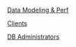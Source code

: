 
[Data Modeling & Perf](../data-modeling-perf)

[Clients](../clients)

[DB Administrators](../administration)
